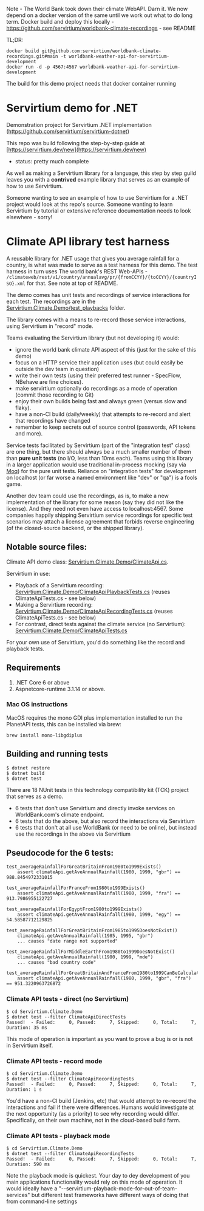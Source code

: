 Note - The World Bank took down their climate WebAPI. Darn it. We now depend on a docker version of the same until we work out what to do long term. Docker build and deploy this locally - https://github.com/servirtium/worldbank-climate-recordings - see README

TL;DR:

```
docker build git@github.com:servirtium/worldbank-climate-recordings.git#main -t worldbank-weather-api-for-servirtium-development
docker run -d -p 4567:4567 worldbank-weather-api-for-servirtium-development
```

The build for this demo project needs that docker container running

# Servirtium demo for .NET

Demonstration project for Servirtium .NET implementation (https://github.com/servirtium/servirtium-dotnet)

This repo was build following the step-by-step guide at [https://servirtium.dev/new](https://servirtium.dev/new)

- status: pretty much complete

As well as making a Servirtium library for a language, this step by step guild leaves you with a **contrived** example library that serves as an example of how to use Servirtium.

Someone wanting to see an example of how to use Servirtium for a .NET project would look at ths repo's source. Someone wanting to learn Servirtium by tutorial or extensive reference documentation needs to look elsewhere - sorry!

# Climate API library test harness

A reusable library for .NET usage that gives you average rainfall for a country, is what was made to serve as a test harness for this demo. The test harness in turn uses The world bank's REST Web-APIs - `/climateweb/rest/v1/country/annualavg/pr/{fromCCYY}/{toCCYY}/{countryISO}.xml` for that. See note at top of README.

The demo comes has unit tests and recordings of service interactions for each test.  The recordings are in the [Servirtium.Climate.Demo/test_playbacks](Servirtium.Climate.Demo/test_playbacks) folder.

The library comes with a means to re-record those service interactions, using Servirtium in "record" mode.

Teams evaluating the Servirtium library (but not developing it) would:

* ignore the world bank climate API aspect of this (just for the sake of this demo)
* focus on a HTTP service their application uses (but could easily be outside the dev team in question)
* write their own tests (using their preferred test runner - SpecFlow, NBehave are fine choices).
* make servirtium optionally do recordings as a mode of operation (commit those recording to Git)
* enjoy their own builds being fast and always green (versus slow and flaky).
* have a non-CI build (daily/weekly) that attempts to re-record and alert that recordings have changed
* remember to keep secrets out of source control (passwords, API tokens and more).

Service tests facilitated by Servirtium (part of the "integration test" class) are one thing, but there should always be a much smaller number of them than **pure unit tests** (no I/O, less than 10ms each). Teams using this library in a larger application would use traditional in-process mocking (say via [Moq](https://github.com/moq/moq4)) for the pure unit tests. Reliance on "integration tests" for development on localhost (or far worse a named environment like "dev" or "qa") is a fools game.

Another dev team could use the recordings, as is, to make a new implementation of the library for some reason (say they did not like the license). And they need not even have access to localhost:4567. Some companies happily shipping Servirtium service recordings for specific test scenarios may attach a license agreement that forbids reverse engineering (of the closed-source backend, or the shipped library).

## Notable source files:

Climate API demo class: [Servirtium.Climate.Demo/ClimateApi.cs](https://github.com/servirtium/demo-dotnet-climate-tck/blob/master/Servirtium.Climate.Demo/ClimateApi.cs). 

Servirtium in use:

* Playback of a Servirtium recording: [Servirtium.Climate.Demo/ClimateApiPlaybackTests.cs](https://github.com/servirtium/demo-dotnet-climate-tck/blob/master/Servirtium.Climate.Demo/ClimateApiPlaybackTests.cs) (reuses ClimateApiTests.cs - see below)
* Making a Servirtium recording: [Servirtium.Climate.Demo/ClimateApiRecordingTests.cs](https://github.com/servirtium/demo-dotnet-climate-tck/blob/master/Servirtium.Climate.Demo/ClimateApiRecordingTests.cs) (reuses ClimateApiTests.cs - see below)
* For contrast, direct tests against the climate service (no Servirtium): [Servirtium.Climate.Demo/ClimateApiTests.cs](https://github.com/servirtium/demo-dotnet-climate-tck/blob/master/Servirtium.Climate.Demo/ClimateApiTests.cs) 

For your own use of Servirtium, you'd do something like the record and playback tests.

## Requirements

1. .NET Core 6 or above
2. Aspnetcore-runtime 3.1.14 or above.

### Mac OS instructions

MacOS requires the mono GDI plus implementation installed to run the PlanetAPI tests, this can be installed via brew:

`brew install mono-libgdiplus`

## Building and running tests

```
$ dotnet restore
$ dotnet build
$ dotnet test
```

There are 18 NUnit tests in this technology compatibility kit (TCK) project that serves as a demo.

* 6 tests that don't use Servirtium and directly invoke services on WorldBank.com's climate endpoint.
* 6 tests that do the above, but also record the interactions via Servirtium
* 6 tests that don't at all use WorldBank (or need to be online), but instead use the recordings in the above via Servirtium

## Pseudocode for the 6 tests:

```
test_averageRainfallForGreatBritainFrom1980to1999Exists()
    assert climateApi.getAveAnnualRainfall(1980, 1999, "gbr") == 988.8454972331015

test_averageRainfallForFranceFrom1980to1999Exists()
    assert climateApi.getAveAnnualRainfall(1980, 1999, "fra") == 913.7986955122727

test_averageRainfallForEgyptFrom1980to1999Exists()
    assert climateApi.getAveAnnualRainfall(1980, 1999, "egy") == 54.58587712129825

test_averageRainfallForGreatBritainFrom1985to1995DoesNotExist()
    climateApi.getAveAnnualRainfall(1985, 1995, "gbr")
    ... causes "date range not supported" 

test_averageRainfallForMiddleEarthFrom1980to1999DoesNotExist()
    climateApi.getAveAnnualRainfall(1980, 1999, "mde")
    ... causes "bad country code"

test_averageRainfallForGreatBritainAndFranceFrom1980to1999CanBeCalculatedFromTwoRequests()
    assert climateApi.getAveAnnualRainfall(1980, 1999, "gbr", "fra") == 951.3220963726872
```

### Climate API tests - direct (no Servirtium)

```
$ cd Servirtium.Climate.Demo
$ dotnet test --filter ClimateApiDirectTests
Passed!  - Failed:     0, Passed:     7, Skipped:     0, Total:     7, Duration: 35 ms
```

This mode of operation is important as you want to prove a bug is or is not in Servirtium itself.

### Climate API tests - record mode

```
$ cd Servirtium.Climate.Demo
$ dotnet test --filter ClimateApiRecordingTests
Passed!  - Failed:     0, Passed:     7, Skipped:     0, Total:     7, Duration: 1 s
```

You'd have a non-CI build (Jenkins, etc) that would attempt to re-record the interactions and fail if there were differences. Humans would investigate at the next opportunity (as a priority) to see why recording would differ. Specifically, on their own machine, not in the cloud-based build farm.

### Climate API tests - playback mode

```
$ cd Servirtium.Climate.Demo
$ dotnet test --filter ClimateApiRecordingTests
Passed!  - Failed:     0, Passed:     7, Skipped:     0, Total:     7, Duration: 590 ms
```

Note the playback mode is quickest. Your day to dey development of you main applications functionality would rely on this mode of operation. It would ideally have a "--servirtium-playback-mode-for-out-of-team-services" but different test frameworks have different ways of doing that from command-line settings
